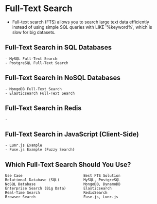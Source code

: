 # Full-Text Search
- Full-text search (FTS) allows you to search large text data efficiently instead of using simple SQL queries with LIKE '%keyword%', which is slow for big datasets.

## Full-Text Search in SQL Databases
    - MySQL Full-Text Search
    - PostgreSQL Full-Text Search
## Full-Text Search in NoSQL Databases
    - MongoDB Full-Text Search
    - Elasticsearch Full-Text Search
## Full-Text Search in Redis
    - 
## Full-Text Search in JavaScript (Client-Side)
    - Lunr.js Example
    - Fuse.js Example (Fuzzy Search)

## Which Full-Text Search Should You Use?
    Use Case	                        Best FTS Solution
    Relational Database (SQL)	        MySQL, PostgreSQL
    NoSQL Database	                    MongoDB, DynamoDB
    Enterprise Search (Big Data)	    Elasticsearch
    Real-Time Search    	            RedisSearch
    Browser Search	                    Fuse.js, Lunr.js
